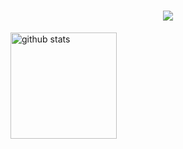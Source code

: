 <h1 align="center">
  <a href="https://git.io/typing-svg">
    <img src="https://readme-typing-svg.herokuapp.com/?lines=Hello,+There!+👋;This+is+Taue+Ikumi....;Nice+to+meet+you!&center=true&size=30">
  </a>
</h1>

<div align="left"> 
  <img alt="github stats" height="170px" src="https://github-readme-stats.vercel.app/api/top-langs/?username=TaueIkumi&theme=vue-dark&layout=compact" />
</div>
